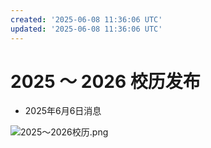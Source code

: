 ```yaml
---
created: '2025-06-08 11:36:06 UTC'
updated: '2025-06-08 11:36:06 UTC'
---
```


# 2025 ～ 2026 校历发布

- 2025年6月6日消息

![2025～2026校历.png](/files/5ae24b99c280eb3a)

